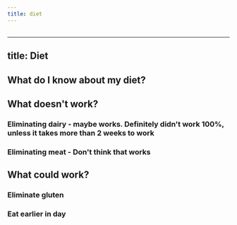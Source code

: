```yaml
---
title: diet
---
```


## 

---
title: Diet
---

## What do I know about my diet?

## What doesn't work?
### Eliminating dairy - maybe works. Definitely didn't work 100%, unless it takes more than 2 weeks to work

### Eliminating meat - Don't think that works

## What could work?
### Eliminate gluten

### Eat earlier in day

### 
